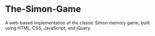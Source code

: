 # The-Simon-Game
 A web-based implementation of the classic Simon memory game, built using HTML, CSS, JavaScript, and jQuery.
